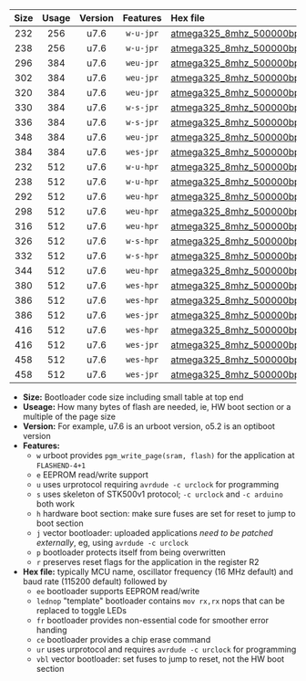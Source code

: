 |Size|Usage|Version|Features|Hex file|
|:-:|:-:|:-:|:-:|:--|
|232|256|u7.6|`w-u-jpr`|[atmega325_8mhz_500000bps_ur_vbl.hex](https://raw.githubusercontent.com/stefanrueger/urboot/main/atmega325_8mhz_500000bps_ur_vbl.hex)|
|238|256|u7.6|`w-u-jpr`|[atmega325_8mhz_500000bps_lednop_ur_vbl.hex](https://raw.githubusercontent.com/stefanrueger/urboot/main/atmega325_8mhz_500000bps_lednop_ur_vbl.hex)|
|296|384|u7.6|`weu-jpr`|[atmega325_8mhz_500000bps_ee_ur_vbl.hex](https://raw.githubusercontent.com/stefanrueger/urboot/main/atmega325_8mhz_500000bps_ee_ur_vbl.hex)|
|302|384|u7.6|`weu-jpr`|[atmega325_8mhz_500000bps_ee_lednop_ur_vbl.hex](https://raw.githubusercontent.com/stefanrueger/urboot/main/atmega325_8mhz_500000bps_ee_lednop_ur_vbl.hex)|
|320|384|u7.6|`weu-jpr`|[atmega325_8mhz_500000bps_ee_lednop_fr_ur_vbl.hex](https://raw.githubusercontent.com/stefanrueger/urboot/main/atmega325_8mhz_500000bps_ee_lednop_fr_ur_vbl.hex)|
|330|384|u7.6|`w-s-jpr`|[atmega325_8mhz_500000bps_vbl.hex](https://raw.githubusercontent.com/stefanrueger/urboot/main/atmega325_8mhz_500000bps_vbl.hex)|
|336|384|u7.6|`w-s-jpr`|[atmega325_8mhz_500000bps_lednop_vbl.hex](https://raw.githubusercontent.com/stefanrueger/urboot/main/atmega325_8mhz_500000bps_lednop_vbl.hex)|
|348|384|u7.6|`weu-jpr`|[atmega325_8mhz_500000bps_ee_lednop_fr_ce_ur_vbl.hex](https://raw.githubusercontent.com/stefanrueger/urboot/main/atmega325_8mhz_500000bps_ee_lednop_fr_ce_ur_vbl.hex)|
|384|384|u7.6|`wes-jpr`|[atmega325_8mhz_500000bps_ee_vbl.hex](https://raw.githubusercontent.com/stefanrueger/urboot/main/atmega325_8mhz_500000bps_ee_vbl.hex)|
|232|512|u7.6|`w-u-hpr`|[atmega325_8mhz_500000bps_ur.hex](https://raw.githubusercontent.com/stefanrueger/urboot/main/atmega325_8mhz_500000bps_ur.hex)|
|238|512|u7.6|`w-u-hpr`|[atmega325_8mhz_500000bps_lednop_ur.hex](https://raw.githubusercontent.com/stefanrueger/urboot/main/atmega325_8mhz_500000bps_lednop_ur.hex)|
|292|512|u7.6|`weu-hpr`|[atmega325_8mhz_500000bps_ee_ur.hex](https://raw.githubusercontent.com/stefanrueger/urboot/main/atmega325_8mhz_500000bps_ee_ur.hex)|
|298|512|u7.6|`weu-hpr`|[atmega325_8mhz_500000bps_ee_lednop_ur.hex](https://raw.githubusercontent.com/stefanrueger/urboot/main/atmega325_8mhz_500000bps_ee_lednop_ur.hex)|
|316|512|u7.6|`weu-hpr`|[atmega325_8mhz_500000bps_ee_lednop_fr_ur.hex](https://raw.githubusercontent.com/stefanrueger/urboot/main/atmega325_8mhz_500000bps_ee_lednop_fr_ur.hex)|
|326|512|u7.6|`w-s-hpr`|[atmega325_8mhz_500000bps.hex](https://raw.githubusercontent.com/stefanrueger/urboot/main/atmega325_8mhz_500000bps.hex)|
|332|512|u7.6|`w-s-hpr`|[atmega325_8mhz_500000bps_lednop.hex](https://raw.githubusercontent.com/stefanrueger/urboot/main/atmega325_8mhz_500000bps_lednop.hex)|
|344|512|u7.6|`weu-hpr`|[atmega325_8mhz_500000bps_ee_lednop_fr_ce_ur.hex](https://raw.githubusercontent.com/stefanrueger/urboot/main/atmega325_8mhz_500000bps_ee_lednop_fr_ce_ur.hex)|
|380|512|u7.6|`wes-hpr`|[atmega325_8mhz_500000bps_ee.hex](https://raw.githubusercontent.com/stefanrueger/urboot/main/atmega325_8mhz_500000bps_ee.hex)|
|386|512|u7.6|`wes-hpr`|[atmega325_8mhz_500000bps_ee_lednop.hex](https://raw.githubusercontent.com/stefanrueger/urboot/main/atmega325_8mhz_500000bps_ee_lednop.hex)|
|386|512|u7.6|`wes-jpr`|[atmega325_8mhz_500000bps_ee_lednop_vbl.hex](https://raw.githubusercontent.com/stefanrueger/urboot/main/atmega325_8mhz_500000bps_ee_lednop_vbl.hex)|
|416|512|u7.6|`wes-hpr`|[atmega325_8mhz_500000bps_ee_lednop_fr.hex](https://raw.githubusercontent.com/stefanrueger/urboot/main/atmega325_8mhz_500000bps_ee_lednop_fr.hex)|
|416|512|u7.6|`wes-jpr`|[atmega325_8mhz_500000bps_ee_lednop_fr_vbl.hex](https://raw.githubusercontent.com/stefanrueger/urboot/main/atmega325_8mhz_500000bps_ee_lednop_fr_vbl.hex)|
|458|512|u7.6|`wes-hpr`|[atmega325_8mhz_500000bps_ee_lednop_fr_ce.hex](https://raw.githubusercontent.com/stefanrueger/urboot/main/atmega325_8mhz_500000bps_ee_lednop_fr_ce.hex)|
|458|512|u7.6|`wes-jpr`|[atmega325_8mhz_500000bps_ee_lednop_fr_ce_vbl.hex](https://raw.githubusercontent.com/stefanrueger/urboot/main/atmega325_8mhz_500000bps_ee_lednop_fr_ce_vbl.hex)|

- **Size:** Bootloader code size including small table at top end
- **Useage:** How many bytes of flash are needed, ie, HW boot section or a multiple of the page size
- **Version:** For example, u7.6 is an urboot version, o5.2 is an optiboot version
- **Features:**
  + `w` urboot provides `pgm_write_page(sram, flash)` for the application at `FLASHEND-4+1`
  + `e` EEPROM read/write support
  + `u` uses urprotocol requiring `avrdude -c urclock` for programming
  + `s` uses skeleton of STK500v1 protocol; `-c urclock` and `-c arduino` both work
  + `h` hardware boot section: make sure fuses are set for reset to jump to boot section
  + `j` vector bootloader: uploaded applications *need to be patched externally*, eg, using `avrdude -c urclock`
  + `p` bootloader protects itself from being overwritten
  + `r` preserves reset flags for the application in the register R2
- **Hex file:** typically MCU name, oscillator frequency (16 MHz default) and baud rate (115200 default) followed by
  + `ee` bootloader supports EEPROM read/write
  + `lednop` "template" bootloader contains `mov rx,rx` nops that can be replaced to toggle LEDs
  + `fr` bootloader provides non-essential code for smoother error handing
  + `ce` bootloader provides a chip erase command
  + `ur` uses urprotocol and requires `avrdude -c urclock` for programming
  + `vbl` vector bootloader: set fuses to jump to reset, not the HW boot section
